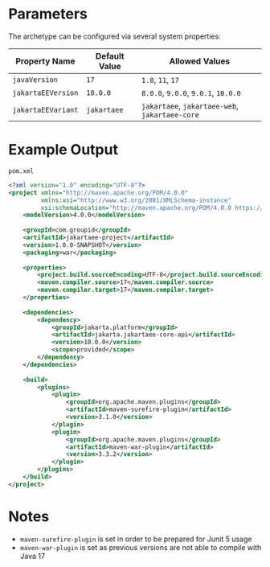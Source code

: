 # Parameters

The archetype can be configured via several system properties:

| Property Name      | Default Value | Allowed Values                                 |
| ------------------ | ------------- | ---------------------------------------------- |
| `javaVersion`      | `17`          | `1.8`, `11`, `17`                              |
| `jakartaEEVersion` | `10.0.0`      | `8.0.0`, `9.0.0`, `9.0.1`, `10.0.0`            |
| `jakartaEEVariant` | `jakartaee`   | `jakartaee`, `jakartaee-web`, `jakartaee-core` |

# Example Output

`pom.xml`
```xml
<?xml version="1.0" encoding="UTF-8"?>
<project xmlns="http://maven.apache.org/POM/4.0.0" 
         xmlns:xsi="http://www.w3.org/2001/XMLSchema-instance"
         xsi:schemaLocation="http://maven.apache.org/POM/4.0.0 https://maven.apache.org/xsd/maven-4.0.0.xsd">
    <modelVersion>4.0.0</modelVersion>
     
    <groupId>com.groupid</groupId>
    <artifactId>jakartaee-project</artifactId>
    <version>1.0.0-SNAPSHOT</version>
    <packaging>war</packaging>
    
    <properties>
        <project.build.sourceEncoding>UTF-8</project.build.sourceEncoding>
        <maven.compiler.source>17</maven.compiler.source>
        <maven.compiler.target>17</maven.compiler.target>
    </properties>
     
    <dependencies>
        <dependency>
            <groupId>jakarta.platform</groupId>
            <artifactId>jakarta.jakartaee-core-api</artifactId>
            <version>10.0.0</version>
            <scope>provided</scope>
        </dependency>
    </dependencies>
    
    <build>
        <plugins>
            <plugin>
                <groupId>org.apache.maven.plugins</groupId>
                <artifactId>maven-surefire-plugin</artifactId>
                <version>3.1.0</version>
            </plugin>
            <plugin>
                <groupId>org.apache.maven.plugins</groupId>
                <artifactId>maven-war-plugin</artifactId>
                <version>3.3.2</version>
            </plugin>
        </plugins>
    </build>
</project>
```

# Notes

* `maven-surefire-plugin` is set in order to be prepared for Junit 5 usage
* `maven-war-plugin` is set as previous versions are not able to compile with Java 17